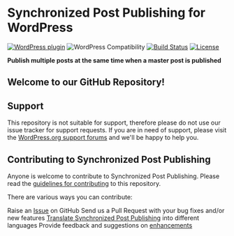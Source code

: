 # Synchronized Post Publishing for WordPress

[![WordPress plugin](https://img.shields.io/wordpress/plugin/v/synchronized-post-publisher.svg)]() ![WordPress Compatibility](https://img.shields.io/wordpress/v/synchronized-post-publisher.svg) [![Build Status](https://travis-ci.org/KB-Support/kb-support.svg?branch=master)](https://travis-ci.org/mikeyhoward1977/synchronized-post-publisher) [![License](https://img.shields.io/badge/license-GPL--2.0%2B-red.svg)](https://github.com/mikeyhoward1977/synchronized-post-publisher/blob/master/license.txt)

**Publish multiple posts at the same time when a master post is published**

## Welcome to our GitHub Repository!

## Support
This repository is not suitable for support, therefore please do not use our issue tracker for support requests.
If you are in need of support, please visit the [WordPress.org support forums](https://wordpress.org/support/plugin/synchronized-post-publisher) and we'll be happy to help you.

## Contributing to Synchronized Post Publishing
Anyone is welcome to contribute to Synchronized Post Publishing. Please read the [guidelines for contributing](https://github.com/mikeyhoward1977/synchronized-post-publisher/blob/master/CONTRIBUTING.md) to this repository.

There are various ways you can contribute:

Raise an [Issue](https://github.com/mikeyhoward1977/synchronized-post-publisher) on GitHub
Send us a Pull Request with your bug fixes and/or new features
[Translate Synchronized Post Publishing](https://translate.wordpress.org/projects/wp-plugins/synchronized-post-publisher) into different languages
Provide feedback and suggestions on [enhancements](https://github.com/mikeyhoward1977/synchronized-post-publisher/issues?direction=desc&labels=Enhancement&page=1&sort=created&state=open)

